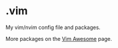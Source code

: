 # .vim

My vim/nvim config file and packages.

More packages on the [Vim Awesome](http://vimawesome.com/) page.
